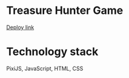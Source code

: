 # Treasure Hunter Game

<a href="https://leshkevichds.github.io/treasure-hunter-game/">Deploy link</a>

# Technology stack

PixiJS, JavaScript, HTML, CSS
